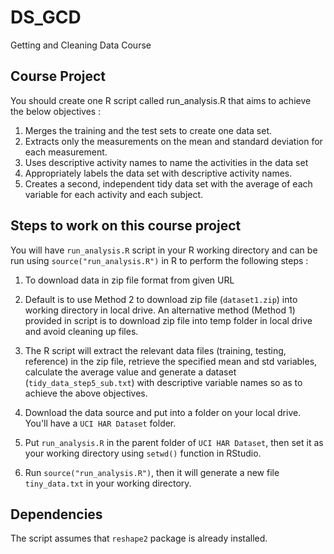 # DS_GCD
Getting and Cleaning Data Course

## Course Project

You should create one R script called run_analysis.R that aims to achieve the below objectives :

1. Merges the training and the test sets to create one data set.
2. Extracts only the measurements on the mean and standard deviation for each measurement.
3. Uses descriptive activity names to name the activities in the data set
4. Appropriately labels the data set with descriptive activity names.
5. Creates a second, independent tidy data set with the average of each variable for each activity and each subject.

## Steps to work on this course project

You will have ```run_analysis.R``` script in your R working directory and can be run using ```source("run_analysis.R")``` in R to perform the following steps :

1. To download data in zip file format from given URL
2. Default is to use Method 2 to download zip file (```dataset1.zip```) into working directory in local drive. An alternative method (Method 1) provided in script is to download zip file into temp folder in local drive and avoid cleaning up files.
3. The R script will extract the relevant data files (training, testing, reference) in the zip file, retrieve the specified mean and std variables, calculate the average value and generate a dataset (```tidy_data_step5_sub.txt```) with descriptive variable names so as to achieve the above objectives.

1. Download the data source and put into a folder on your local drive. You'll have a ```UCI HAR Dataset``` folder.
2. Put ```run_analysis.R``` in the parent folder of ```UCI HAR Dataset```, then set it as your working directory using ```setwd()``` function in RStudio.
3. Run ```source("run_analysis.R")```, then it will generate a new file ```tiny_data.txt``` in your working directory.

## Dependencies

The script assumes that ```reshape2``` package is already installed.
